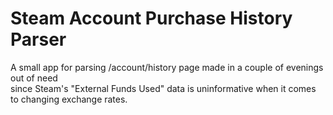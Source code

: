 # Steam Account Purchase History Parser
A small app for parsing /account/history page made in a couple of evenings out of need<br>
since Steam's "External Funds Used" data is uninformative when it comes to changing exchange rates.
